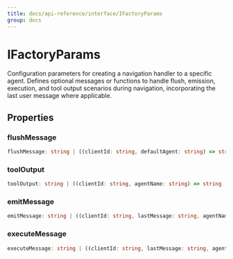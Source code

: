 ```yaml
---
title: docs/api-reference/interface/IFactoryParams
group: docs
---
```


# IFactoryParams

Configuration parameters for creating a navigation handler to a specific agent.
Defines optional messages or functions to handle flush, emission, execution, and tool output scenarios during navigation, incorporating the last user message where applicable.

## Properties

### flushMessage

```ts
flushMessage: string | ((clientId: string, defaultAgent: string) => string | Promise<string>)
```

### toolOutput

```ts
toolOutput: string | ((clientId: string, agentName: string) => string | Promise<string>)
```

### emitMessage

```ts
emitMessage: string | ((clientId: string, lastMessage: string, agentName: string) => string | Promise<string>)
```

### executeMessage

```ts
executeMessage: string | ((clientId: string, lastMessage: string, agentName: string) => string | Promise<string>)
```
